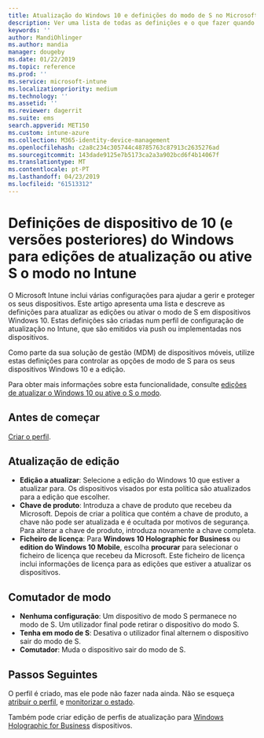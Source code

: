 ```yaml
---
title: Atualização do Windows 10 e definições do modo de S no Microsoft Intune – Azure | Documentos da Microsoft
description: Ver uma lista de todas as definições e o que fazer quando atualizar uma edição do Windows 10 num dispositivo ou ativar o modo de S num dispositivo com um perfil de configuração do dispositivo no Microsoft Intune.
keywords: ''
author: MandiOhlinger
ms.author: mandia
manager: dougeby
ms.date: 01/22/2019
ms.topic: reference
ms.prod: ''
ms.service: microsoft-intune
ms.localizationpriority: medium
ms.technology: ''
ms.assetid: ''
ms.reviewer: dagerrit
ms.suite: ems
search.appverid: MET150
ms.custom: intune-azure
ms.collection: M365-identity-device-management
ms.openlocfilehash: c2a8c234c305744c48785763c87913c2635276ad
ms.sourcegitcommit: 143dade9125e7b5173ca2a3a902bcd6f4b14067f
ms.translationtype: MT
ms.contentlocale: pt-PT
ms.lasthandoff: 04/23/2019
ms.locfileid: "61513312"
---
```

# <a name="windows-10-and-newer-device-settings-to-upgrade-editions-or-enable-s-mode-in-intune"></a>Definições de dispositivo de 10 (e versões posteriores) do Windows para edições de atualização ou ative S o modo no Intune

O Microsoft Intune inclui várias configurações para ajudar a gerir e proteger os seus dispositivos. Este artigo apresenta uma lista e descreve as definições para atualizar as edições ou ativar o modo de S em dispositivos Windows 10. Estas definições são criadas num perfil de configuração de atualização no Intune, que são emitidos via push ou implementadas nos dispositivos.

Como parte da sua solução de gestão (MDM) de dispositivos móveis, utilize estas definições para controlar as opções de modo de S para os seus dispositivos Windows 10 e a edição.

Para obter mais informações sobre esta funcionalidade, consulte [edições de atualizar o Windows 10 ou ative o S o modo](edition-upgrade-configure-windows-10.md).

## <a name="before-you-begin"></a>Antes de começar

[Criar o perfil](edition-upgrade-configure-windows-10.md#create-the-profile).

## <a name="edition-upgrade"></a>Atualização de edição

- **Edição a atualizar**: Selecione a edição do Windows 10 que estiver a atualizar para. Os dispositivos visados por esta política são atualizados para a edição que escolher.
- **Chave de produto**: Introduza a chave de produto que recebeu da Microsoft. Depois de criar a política que contém a chave de produto, a chave não pode ser atualizada e é ocultada por motivos de segurança. Para alterar a chave de produto, introduza novamente a chave completa.
- **Ficheiro de licença**: Para **Windows 10 Holographic for Business** ou **edition do Windows 10 Mobile**, escolha **procurar** para selecionar o ficheiro de licença que recebeu da Microsoft. Este ficheiro de licença inclui informações de licença para as edições que estiver a atualizar os dispositivos.

## <a name="mode-switch"></a>Comutador de modo

- **Nenhuma configuração**: Um dispositivo de modo S permanece no modo de S. Um utilizador final pode retirar o dispositivo do modo S.
- **Tenha em modo de S**: Desativa o utilizador final alternem o dispositivo sair do modo de S.
- **Comutador**: Muda o dispositivo sair do modo de S.

## <a name="next-steps"></a>Passos Seguintes

O perfil é criado, mas ele pode não fazer nada ainda. Não se esqueça [atribuir o perfil](device-profile-assign.md), e [monitorizar o estado](device-profile-monitor.md).

Também pode criar edição de perfis de atualização para [Windows Holographic for Business](holographic-upgrade.md) dispositivos.

